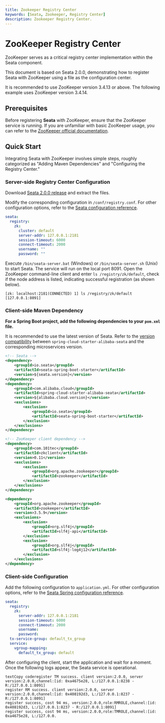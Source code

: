```yaml
---
title: Zookeeper Registry Center
keywords: [Seata, Zookeeper, Registry Center]
description: Zookeeper Registry Center.
---
```

#  ZooKeeper Registry Center

ZooKeeper serves as a critical registry center implementation within the Seata component.

This document is based on Seata 2.0.0, demonstrating how to register Seata with ZooKeeper using a file as the configuration center.

It is recommended to use ZooKeeper version 3.4.13 or above. The following example uses ZooKeeper version 3.4.14.

## Prerequisites

Before registering **Seata** with ZooKeeper, ensure that the ZooKeeper service is running. If you are unfamiliar with basic ZooKeeper usage, you can refer to the [ZooKeeper official documentation](https://zookeeper.apache.org/doc/r3.4.14/index.html).

## Quick Start

Integrating Seata with ZooKeeper involves simple steps, roughly categorized as "Adding Maven Dependencies" and "Configuring the Registry Center."

### Server-side Registry Center Configuration

Download [Seata 2.0.0 release](https://github.com/seata/seata/releases/tag/v2.0.0) and extract the files.

Modify the corresponding configuration in `/conf/registry.conf`. For other configuration options, refer to the [Seata configuration reference](https://github.com/seata/seata/blob/develop/script/client/conf/registry.conf).

```yaml
seata:
  registry:
    zk:
      cluster: default
      server-addr: 127.0.0.1:2181
      session-timeout: 6000
      connect-timeout: 2000
      username: ""
      password: ""
```

Execute `/bin/seata-server.bat` (Windows) or `/bin/seata-server.sh` (Unix) to start Seata. The service will run on the local port 8091. Open the ZooKeeper command-line client and enter `ls /registry/zk/default`, check if the node address is listed, indicating successful registration (as shown below).

```
[zk: localhost:2181(CONNECTED) 1] ls /registry/zk/default
[127.0.0.1:8091]
```

### Client-side Maven Dependency

**For a Spring Boot project, add the following dependencies to your `pom.xml` file.**

It is recommended to use the latest version of Seata. Refer to the [version compatibility](https://github.com/alibaba/spring-cloud-alibaba/wiki/版本说明) between `spring-cloud-starter-alibaba-seata` and the corresponding microservices version.

```xml
<!-- Seata -->
<dependency>
    <groupId>io.seata</groupId>
    <artifactId>seata-spring-boot-starter</artifactId>
    <version>${seata.version}</version>
</dependency>
<dependency>
    <groupId>com.alibaba.cloud</groupId>
    <artifactId>spring-cloud-starter-alibaba-seata</artifactId>
    <version>${alibaba.cloud.version}</version>
    <exclusions>
        <exclusion>
            <groupId>io.seata</groupId>
            <artifactId>seata-spring-boot-starter</artifactId>
        </exclusion>
    </exclusions>
</dependency>

<!-- ZooKeeper client dependency -->
<dependency>
    <groupId>com.101tec</groupId>
    <artifactId>zkclient</artifactId>
    <version>0.11</version>
    <exclusions>
        <exclusion>
            <groupId>org.apache.zookeeper</groupId>
            <artifactId>zookeeper</artifactId>
        </exclusion>
    </exclusions>
</dependency>

<dependency>
    <groupId>org.apache.zookeeper</groupId>
    <artifactId>zookeeper</artifactId>
    <version>3.5.9</version>
    <exclusions>
        <exclusion>
            <groupId>org.slf4j</groupId>
            <artifactId>slf4j-api</artifactId>
        </exclusion>
        <exclusion>
            <groupId>org.slf4j</groupId>
            <artifactId>slf4j-log4j12</artifactId>
        </exclusion>
    </exclusions>
</dependency>
```

### Client-side Configuration

Add the following configuration to `application.yml`. For other configuration options, refer to the [Seata Spring configuration reference](https://github.com/seata/seata/blob/develop/script/client/spring/application.yml).

```yaml
seata:
  registry:
    zk:
      server-addr: 127.0.0.1:2181
      session-timeout: 6000
      connect-timeout: 2000
      username:
      password:
  tx-service-group: default_tx_group
  service:
    vgroup-mapping:
      default_tx_group: default
```

After configuring the client, start the application and wait for a moment. Once the following logs appear, the Seata service is operational.

```
textCopy coderegister TM success. client version:2.0.0, server version:2.0.0,channel:[id: 0xa4675e28, L:/127.0.0.1:8238 - R:/127.0.0.1:8091]
register RM success. client version:2.0.0, server version:2.0.0,channel:[id: 0x408192d3, L:/127.0.0.1:8237 - R:/127.0.0.1:8091]
register success, cost 94 ms, version:2.0.0,role:RMROLE,channel:[id: 0x408192d3, L:/127.0.0.1:8237 - R:/127.0.0.1:8091]
register success, cost 94 ms, version:2.0.0,role:TMROLE,channel:[id: 0xa4675e28, L:/127.0.0.
```